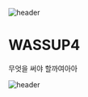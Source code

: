 ![header](https://capsule-render.vercel.app/api?&type=slice&color=f4d47b&height=130&section=header&text=🌏Hello%20world!🌏&desc=I'm%20Jinsol&fontSize=30&fontColor=ffffff&fontAlign=80&fontAlignY=5&descSize=20&descAlign=80&descAlignY=25&rotate=10)

# WASSUP4

무엇을 써야 할까여아아

![header](https://capsule-render.vercel.app/api?type=rect&color=f4d47b&height=50&section=footer&text=Thank%20you👋🏻&fontSize=30&fontColor=ffffff)
